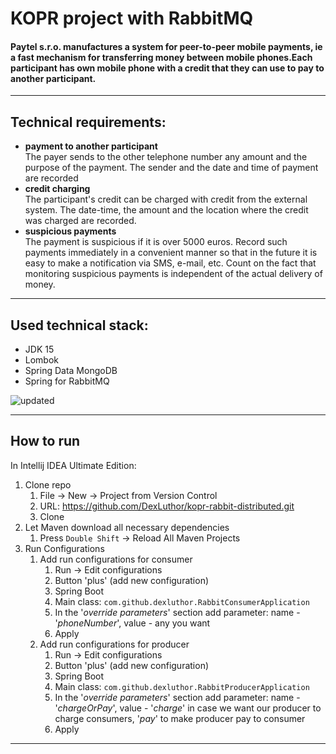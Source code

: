 # KOPR project with RabbitMQ

#### Paytel s.r.o. manufactures a system for peer-to-peer mobile payments, ie a fast mechanism for transferring money between mobile phones.Each participant has own mobile phone with a credit that they can use to pay to another participant.
---

## Technical requirements:
- **payment to another participant**<br/>
   The payer sends to the other telephone number any amount and the purpose of the payment. The sender and the date and time of payment are recorded
- **credit charging**<br/>
   The participant's credit can be charged with credit from the external system. The date-time, the amount and the location where the credit was charged are recorded.
- **suspicious payments**<br/>
   The payment is suspicious if it is over 5000 euros. Record such payments immediately in a convenient manner so that in the future it is easy to make a notification via SMS, e-mail, etc. Count on the fact that monitoring suspicious payments is independent of the actual delivery of money.
---
## Used technical stack:
 - JDK 15
 - Lombok
 - Spring Data MongoDB
 - Spring for RabbitMQ

![updated](https://user-images.githubusercontent.com/53663457/99878739-bbacf680-2c07-11eb-82b9-ea779c150ef8.png)

---
## How to run

In Intellij IDEA Ultimate Edition:
1. Clone repo
   1. File -> New -> Project from Version Control
   2. URL: https://github.com/DexLuthor/kopr-rabbit-distributed.git
   3. Clone
2. Let Maven download all necessary dependencies
   1. Press `Double Shift` -> Reload All Maven Projects
3. Run Configurations
   1. Add run configurations for consumer
      1. Run -> Edit configurations
      2. Button 'plus' (add new configuration)
      3. Spring Boot
      4. Main class: `com.github.dexluthor.RabbitConsumerApplication`
      5. In the '*override parameters*' section add parameter: name - '*phoneNumber*', value - any you want
      6. Apply
   2. Add run configurations for producer
      1. Run -> Edit configurations
      2. Button 'plus' (add new configuration)
      3. Spring Boot
      4. Main class: `com.github.dexluthor.RabbitProducerApplication`
      5. In the '*override parameters*' section add parameter: name - '*chargeOrPay*', value - '*charge*' in case we want our producer to charge consumers, '*pay*' to make producer pay to consumer
      6. Apply
---

